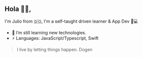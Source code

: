 ## Hola 👋🏾, 
I'm Julio from 🇩🇴, I'm a self-taught driven learner & App Dev 📱💻 

- 🌱 I’m still learning new technologies.
-  ⚡ Languages: JavaScript/Typescript, Swift 

>I live by letting things happen. Dogen
<!--
**jltzbrg/jltzbrg** is a ✨ _special_ ✨ repository because its `README.md` (this file) appears on your GitHub profile.

Here are some ideas to get you started:

- 🔭 I’m currently working on ...
- 🌱 I’m currently learning ...
- 👯 I’m looking to collaborate on ...
- 🤔 I’m looking for help with ...
- 💬 Ask me about ...
- 📫 How to reach me: ...
- 😄 Pronouns: ...
- ⚡ Fun fact: ...
-->

